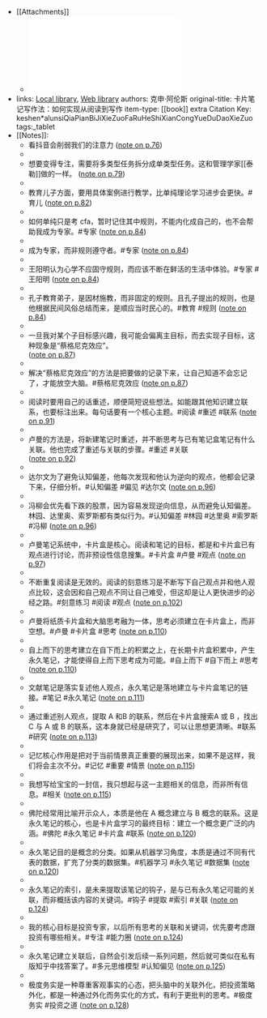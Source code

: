 - [[Attachments]]
	- ![克申·阿伦斯_卡片笔记写作法：如何实现从阅读到写作.pdf](file:///Users/kevin/NutstoreCloudBridge/zotero/undefined/undefined/克申·阿伦斯_卡片笔记写作法：如何实现从阅读到写作.pdf)
- links: [Local library](zotero://select/library/items/JTHBA3CE), [Web library](https://www.zotero.org/users/7366336/items/JTHBA3CE)
  authors: 克申·阿伦斯
  original-title: 卡片笔记写作法：如何实现从阅读到写作
  item-type: [[book]]
  extra Citation Key: keshen*alunsiQiaPianBiJiXieZuoFaRuHeShiXianCongYueDuDaoXieZuo
  tags:_tablet
- [[Notes]]:
	- 看抖音会削弱我们的注意力 ([note on p.76](zotero://open-pdf/library/items/VFNNZS3V?page=76))
	-
	- 想要变得专注，需要将多类型任务拆分成单类型任务。这和管理学家[[泰勒]]做的一样。 ([note on p.79](zotero://open-pdf/library/items/VFNNZS3V?page=79))
	-
	- 教育儿子方面，要用具体案例进行教学，比单纯理论学习进步会更快。#育儿   ([note on p.82](zotero://open-pdf/library/items/VFNNZS3V?page=82))
	-
	- 如何单纯只是考 cfa，暂时记住其中规则，不能内化成自己的，也不会帮助我成为专家。#专家  ([note on p.84](zotero://open-pdf/library/items/VFNNZS3V?page=84))
	-
	- 成为专家，而非规则遵守者。#专家 ([note on p.84](zotero://open-pdf/library/items/VFNNZS3V?page=84))
	-
	- 王阳明认为心学不应固守规则，而应该不断在鲜活的生活中体验。#专家 #王阳明 ([note on p.84](zotero://open-pdf/library/items/VFNNZS3V?page=84))
	-
	- 孔子教育弟子，是因材施教，而非固定的规则。且孔子提出的规则，也是他根据民间风俗总结而来，是顺应当时民心的。#教育 #规则 ([note on p.84](zotero://open-pdf/library/items/VFNNZS3V?page=84))
	-
	- 一旦我对某个子目标感兴趣，我可能会偏离主目标，而去实现子目标，这种现象是“蔡格尼克效应”。  
	  ([note on p.87](zotero://open-pdf/library/items/VFNNZS3V?page=87))
	-
	- 解决“蔡格尼克效应”的方法是把要做的记录下来，让自己知道不会忘记了，才能放空大脑。#蔡格尼克效应 ([note on p.87](zotero://open-pdf/library/items/VFNNZS3V?page=87))
	-
	- 阅读时要用自己的话重述，顺便简短说些想法。如能跟其他知识建立联系，也要标注出来。每句话要有一个核心主题。#阅读 #重述 #联系 ([note on p.91](zotero://open-pdf/library/items/VFNNZS3V?page=91))
	-
	- 卢曼的方法是，将新建笔记时重述，并不断思考与已有笔记盒笔记有什么关联。他也完成了重述与关联的步骤。#重述 #关联  
	  ([note on p.92](zotero://open-pdf/library/items/VFNNZS3V?page=92))
	-
	- 达尔文为了避免认知偏差，他每次发现和他认为逆向的观点，他都会记录下来，仔细分析。#认知偏差 #偏见 #达尔文 ([note on p.96](zotero://open-pdf/library/items/VFNNZS3V?page=96))
	-
	- 冯柳会优先看下跌的股票，因为容易发现逆向信息，从而避免认知偏差。林园、达里奥、索罗斯都有类似行为。#认知偏差 #林园 #达里奥 #索罗斯 #冯柳 ([note on p.96](zotero://open-pdf/library/items/VFNNZS3V?page=96))
	-
	- 卢曼笔记系统中，卡片盒是核心。阅读和笔记的目标，都是和卡片盒已有观点进行讨论，而非预设性信息搜集。#卡片盒 #卢曼 #观点 ([note on p.97](zotero://open-pdf/library/items/VFNNZS3V?page=97))
	-
	- 不断重复阅读是无效的。阅读的刻意练习是不断写下自己观点并和他人观点比较，这会因和自己观点不同让自己难受，但这却是让人更快进步的必经之路。#刻意练习 #阅读 #观点 ([note on p.102](zotero://open-pdf/library/items/VFNNZS3V?page=102))
	-
	- 卢曼将纸质卡片盒和大脑思考融为一体，思考必须建立在卡片盒上，而非空想。#卢曼 #卡片盒 #思考 ([note on p.110](zotero://open-pdf/library/items/VFNNZS3V?page=110))
	-
	- 自上而下的思考建立在自下而上的积累之上，在长期卡片盒积累中，产生永久笔记，才能使得自上而下思考成为可能。#自上而下 #自下而上 #思考 ([note on p.110](zotero://open-pdf/library/items/VFNNZS3V?page=110))
	-
	- 文献笔记是落实复述他人观点，永久笔记是落地建立与卡片盒笔记的链接。#笔记 #永久笔记 ([note on p.111](zotero://open-pdf/library/items/VFNNZS3V?page=111))
	-
	- 通过重述别人观点，提取 A 和B 的联系，然后在卡片盒搜索A 或 B ，找出 C 与 A 或 B 的联系，这本身就已经是研究了，可以让思想更清晰。#联系 #研究 ([note on p.113](zotero://open-pdf/library/items/VFNNZS3V?page=113))
	-
	- 记忆核心作用是把对于当前情景真正重要的展现出来，如果不是这样，我们将会主次不分。#记忆 #重要 #情景 ([note on p.115](zotero://open-pdf/library/items/VFNNZS3V?page=115))
	-
	- 我想写给宝宝的一封信，我只想起与这一主题相关的信息，而非所有信息。#相关 ([note on p.115](zotero://open-pdf/library/items/VFNNZS3V?page=115))
	-
	- 佛陀经常用比喻开示众人，本质是他在 A 概念建立与 B 概念的联系。这是永久笔记的核心，也是卡片盒学习的最终目标：建立一个概念更广泛的内涵。#佛陀 #永久笔记 #卡片盒 #联系 ([note on p.120](zotero://open-pdf/library/items/VFNNZS3V?page=120))
	-
	- 永久笔记目的是概念的分类。如果从机器学习角度，本质是通过不同有代表的数据，扩充了分类的数据集。#机器学习 #永久笔记 #数据集 ([note on p.120](zotero://open-pdf/library/items/VFNNZS3V?page=120))
	-
	- 永久笔记的索引，是未来提取该笔记的钩子，是与已有永久笔记可能的关联，而非概括该内容的关键词。#钩子 #提取 #索引 #关联 ([note on p.124](zotero://open-pdf/library/items/VFNNZS3V?page=124))
	-
	- 我的核心目标是投资专家，以后所有思考的关联和关键词，优先要考虑跟投资有哪些相关。#专注 #能力圈 ([note on p.124](zotero://open-pdf/library/items/VFNNZS3V?page=124))
	-
	- 永久笔记建立关联后，自然会引发后续一系列问题，然后就可类似在私有版知乎中找答案了。#多元思维模型 #认知偏见 ([note on p.125](zotero://open-pdf/library/items/VFNNZS3V?page=125))
	-
	- 极度务实是一种尊重客观事实的心态，把头脑中的关联外化，把投资策略外化，都是一种通过外化而务实化的方式，有利于更批判的思考。#极度务实 #投资之道 ([note on p.128](zotero://open-pdf/library/items/VFNNZS3V?page=128))
